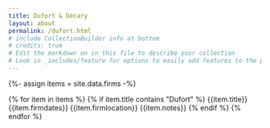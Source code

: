 ```yaml
---
title: Dufort & Décary
layout: about
permalink: /dufort.html
# include CollectionBuilder info at bottom
# credits: true
# Edit the markdown on in this file to describe your collection
# Look in _includes/feature for options to easily add features to the page
---
```


{%- assign items = site.data.firms -%}

{% for item in items %}
{% if item.title contains "Dufort" %}
{{item.title}}
{{item.firmdates}}
{{item.firmlocation}}
{{item.notes}}
{% endif %}
{% endfor %}